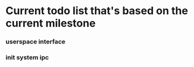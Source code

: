 # Current todo list that's based on the current milestone
### userspace interface
### init system ipc